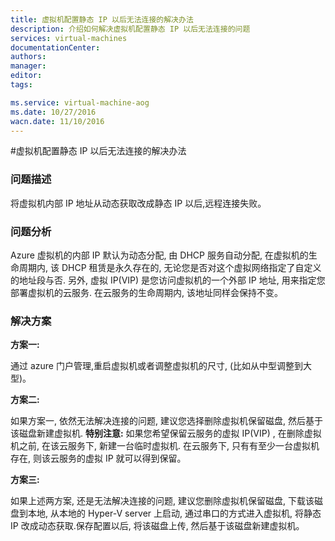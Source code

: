 ```yaml
---
title: 虚拟机配置静态 IP 以后无法连接的解决办法
description: 介绍如何解决虚拟机配置静态 IP 以后无法连接的问题
services: virtual-machines
documentationCenter: 
authors: 
manager: 
editor: 
tags: 

ms.service: virtual-machine-aog
ms.date: 10/27/2016
wacn.date: 11/10/2016
---
```


#虚拟机配置静态 IP 以后无法连接的解决办法

### 问题描述

将虚拟机内部 IP 地址从动态获取改成静态 IP 以后,远程连接失败。

### 问题分析

Azure 虚拟机的内部 IP 默认为动态分配, 由 DHCP 服务自动分配, 在虚拟机的生命周期内, 该 DHCP 租赁是永久存在的, 无论您是否对这个虚拟网络指定了自定义的地址段与否.
另外, 虚拟 IP(VIP) 是您访问虚拟机的一个外部 IP 地址, 用来指定您部署虚拟机的云服务. 在云服务的生命周期内, 该地址同样会保持不变。

### 解决方案

**方案一:**

通过 azure 门户管理,重启虚拟机或者调整虚拟机的尺寸, (比如从中型调整到大型)。

**方案二:**

如果方案一, 依然无法解决连接的问题, 建议您选择删除虚拟机保留磁盘, 然后基于该磁盘新建虚拟机. **特别注意:** 如果您希望保留云服务的虚拟 IP(VIP) , 在删除虚拟机之前, 在该云服务下, 新建一台临时虚拟机. 在云服务下, 只有有至少一台虚拟机存在, 则该云服务的虚拟 IP 就可以得到保留。

**方案三:**

如果上述两方案, 还是无法解决连接的问题, 建议您删除虚拟机保留磁盘, 下载该磁盘到本地, 从本地的 Hyper-V server 上启动, 通过串口的方式进入虚拟机, 将静态 IP 改成动态获取.保存配置以后, 将该磁盘上传, 然后基于该磁盘新建虚拟机。

